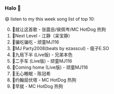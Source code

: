 

### Halo 👋

😄 listen to my this week song list of top 10:

0. 🌈就让这首歌 - 张震岳/侯佩岑/MC HotDog 热狗
1. 🌈Next Level - 江静（呆宝静）
2. 🌈骗吃骗吃 - 顽童MJ116
3. 🌈MJ Party2008(beats by ezasscul) - 瘦子E.SO
4. 🌈九局下半 (Live版) - 兄弟本色
5. 🌈二手车 (Live版) - 顽童MJ116
6. 🌈Coming home (Live版) - 顽童MJ116
7. 🌈无心睡眠 - 陈冠希
8. 🌈约翰屈伏塔 - MC HotDog 热狗
9. 🌈早就 - MC HotDog 热狗

